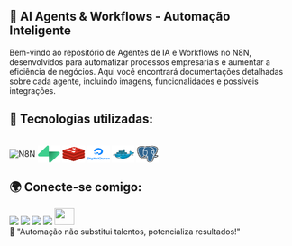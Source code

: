 ## 🚀 AI Agents & Workflows - Automação Inteligente
Bem-vindo ao repositório de Agentes de IA e Workflows no N8N, desenvolvidos para automatizar processos empresariais e aumentar a eficiência de negócios. Aqui você encontrará documentações detalhadas sobre cada agente, incluindo imagens, funcionalidades e possíveis integrações.

## 🚀 Tecnologias utilizadas:
<div style="display: inline_block"><br> <img align="center" alt="N8N" height="30" width="40" src="https://n8n.io/favicon.ico"> <img align="center" alt="Supabase" height="30" width="40" src="https://github.com/devicons/devicon/blob/master/icons/supabase/supabase-original.svg"> <img align="center" alt="Redis" height="30" width="40" src="https://raw.githubusercontent.com/devicons/devicon/master/icons/redis/redis-original.svg"> <img align="center" alt="DigitalOcean" height="30" width="40" src="https://github.com/devicons/devicon/blob/master/icons/digitalocean/digitalocean-original-wordmark.svg"> <img align="center" alt="Docker" height="30" width="40" src="https://github.com/devicons/devicon/blob/master/icons/docker/docker-original.svg"> <img align="center" alt="PostgreSQL" height="30" width="40" src="https://github.com/devicons/devicon/blob/master/icons/postgresql/postgresql-original.svg"> </div>

## 🌍 Conecte-se comigo:
<div> <a href="https://github.com/bendogabriel" target="_blank"><img src="https://img.shields.io/badge/GitHub-100000?style=for-the-badge&logo=github&logoColor=white" target="_blank"></a> <a href="https://www.linkedin.com/in/gabriel-bendo" target="_blank"><img src="https://img.shields.io/badge/-LinkedIn-%230077B5?style=for-the-badge&logo=linkedin&logoColor=white" target="_blank"></a> <a href="https://instagram.com/bendo.gabriel" target="_blank"><img src="https://img.shields.io/badge/-Instagram-%23E4405F?style=for-the-badge&logo=instagram&logoColor=white" target="_blank"></a> <a href="mailto:gmbendo14@gmail.com"><img src="https://img.shields.io/badge/-Gmail-%23333?style=for-the-badge&logo=gmail&logoColor=white" target="_blank"></a> <a href="https://www.nexateam.com.br/homenexa" target="_blank"><img src="https://github.com/user-attachments/assets/d0c56062-1934-42ff-8712-514f7072d5f8" width="35px" height="30px"></a> </div> 
🚀 "Automação não substitui talentos, potencializa resultados!"
